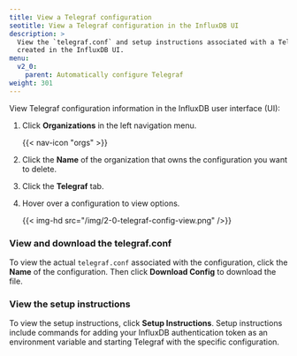 ```yaml
---
title: View a Telegraf configuration
seotitle: View a Telegraf configuration in the InfluxDB UI
description: >
  View the `telegraf.conf` and setup instructions associated with a Telegraf configuration
  created in the InfluxDB UI.
menu:
  v2_0:
    parent: Automatically configure Telegraf
weight: 301
---
```


View Telegraf configuration information in the InfluxDB user interface (UI):

1. Click **Organizations** in the left navigation menu.

    {{< nav-icon "orgs" >}}

2. Click the **Name** of the organization that owns the configuration you want to delete.
3. Click the **Telegraf** tab.
4. Hover over a configuration to view options.

    {{< img-hd src="/img/2-0-telegraf-config-view.png" />}}


### View and download the telegraf.conf
To view the actual `telegraf.conf` associated with the configuration,
click the **Name** of the configuration.
Then click **Download Config** to download the file.

### View the setup instructions
To view the setup instructions, click **Setup Instructions**.
Setup instructions include commands for adding your InfluxDB authentication token
as an environment variable and starting Telegraf with the specific configuration.
